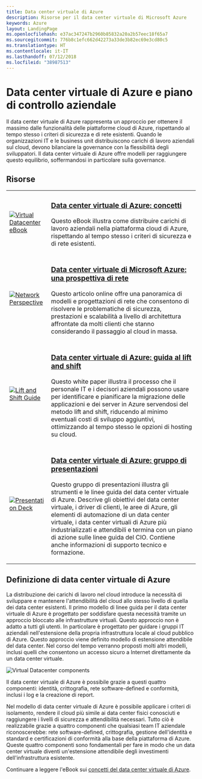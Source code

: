 ```yaml
---
title: Data center virtuale di Azure
description: Risorse per il data center virtuale di Microsoft Azure
keywords: Azure
layout: LandingPage
ms.openlocfilehash: e37ac347247b2960b85832a20a2b57eec18f65a7
ms.sourcegitcommit: 776b8c1efc662d42273a33de3b82ec69e3cd80c5
ms.translationtype: HT
ms.contentlocale: it-IT
ms.lasthandoff: 07/12/2018
ms.locfileid: "38987513"
---
```

# <a name="azure-virtual-datacenter-and-the-enterprise-control-plane"></a>Data center virtuale di Azure e piano di controllo aziendale

Il data center virtuale di Azure rappresenta un approccio per ottenere il massimo dalle funzionalità delle piattaforme cloud di Azure, rispettando al tempo stesso i criteri di sicurezza e di rete esistenti. Quando le organizzazioni IT e le business unit distribuiscono carichi di lavoro aziendali sul cloud, devono bilanciare la governance con la flessibilità degli sviluppatori. Il data center virtuale di Azure offre modelli per raggiungere questo equilibrio, soffermandosi in particolare sulla governance.
 
## <a name="resources"></a>Risorse
<table>
<tr>
    <td style="width: 64px; vertical-align: middle;"><a href="http://aka.ms/VDC/Concepts"><img src="../_images/virtual-datacenter.svg" alt="Virtual Datacenter eBook" /></a></td>
    <td>
        <h3><a href="http://aka.ms/VDC/Concepts">Data center virtuale di Azure: concetti</a></h3>
        <p>Questo eBook illustra come distribuire carichi di lavoro aziendali nella piattaforma cloud di Azure, rispettando al tempo stesso i criteri di sicurezza e di rete esistenti.</p>
    </td>
</tr>
<tr>
    <td style="width: 64px; vertical-align: middle;"><a href="/azure/networking/networking-virtual-datacenter"><img src="./images/vdc-network.png" alt="Network Perspective" /></a></td>
    <td>
        <h3><a href="/azure/networking/networking-virtual-datacenter">Data center virtuale di Microsoft Azure: una prospettiva di rete</a></h3>
        <p>Questo articolo online offre una panoramica di modelli e progettazioni di rete che consentono di risolvere le problematiche di sicurezza, prestazioni e scalabilità a livello di architettura affrontate da molti clienti che stanno considerando il passaggio al cloud in massa.</p>
    </td>
</tr>
<tr>
    <td style="width: 64px; vertical-align: middle;"><a href="http://aka.ms/VDC/Lift"><img src="./images/vdc-lift-and-shift.png" alt="Lift and Shift Guide" /></a></td>
    <td>
        <h3><a href="http://aka.ms/VDC/Lift">Data center virtuale di Azure: guida al lift and shift</a></h3>
        <p>Questo white paper illustra il processo che il personale IT e i decisori aziendali possono usare per identificare e pianificare la migrazione delle applicazioni e dei server in Azure servendosi del metodo lift and shift, riducendo al minimo eventuali costi di sviluppo aggiuntivi, ottimizzando al tempo stesso le opzioni di hosting su cloud.</p>
    </td>
</tr>
<tr>
    <td style="width: 64px; vertical-align: middle;"><a href="http://aka.ms/VDC/Deck"><img src="./images/vdc-deck.png" alt="Presentation Deck" /></a></td>
    <td>
        <h3><a href="http://aka.ms/VDC/Deck">Data center virtuale di Azure: gruppo di presentazioni</a></h3>
        <p>Questo gruppo di presentazioni illustra gli strumenti e le linee guida del data center virtuale di Azure. Descrive gli obiettivi del data center virtuale, i driver di clienti, le aree di Azure, gli elementi di automazione di un data center virtuale, i data center virtuali di Azure più industrializzati e attendibili e termina con un piano di azione sulle linee guida del CIO. Contiene anche informazioni di supporto tecnico e formazione.</p>
    </td>
</tr>
</table>

## <a name="what-is-the-azure-virtual-datacenter"></a>Definizione di data center virtuale di Azure

La distribuzione dei carichi di lavoro nel cloud introduce la necessità di sviluppare e mantenere l'attendibilità del cloud allo stesso livello di quella dei data center esistenti. Il primo modello di linee guida per il data center virtuale di Azure è progettato per soddisfare questa necessità tramite un approccio bloccato alle infrastrutture virtuali. Questo approccio non è adatto a tutti gli utenti. In particolare è progettato per guidare i gruppi IT aziendali nell'estensione della propria infrastruttura locale al cloud pubblico di Azure. Questo approccio viene definito modello di estensione attendibile del data center. Nel corso del tempo verranno proposti molti altri modelli, inclusi quelli che consentono un accesso sicuro a Internet direttamente da un data center virtuale.

<img src="./images/vdc-components.svg" alt="Virtual Datacenter components" style="max-width:700px;"/>

Il data center virtuale di Azure è possibile grazie a questi quattro componenti: identità, crittografia, rete software-defined e conformità, inclusi i log e la creazione di report.

Nel modello di data center virtuale di Azure è possibile applicare i criteri di isolamento, rendere il cloud più simile ai data center fisici conosciuti e raggiungere i livelli di sicurezza e attendibilità necessari. Tutto ciò è realizzabile grazie a quattro componenti che qualsiasi team IT aziendale riconoscerebbe: rete software-defined, crittografia, gestione dell'identità e standard e certificazioni di conformità alla base della piattaforma di Azure. Queste quattro componenti sono fondamentali per fare in modo che un data center virtuale diventi un'estensione attendibile degli investimenti dell'infrastruttura esistente.


Continuare a leggere l'eBook sui <a href="http://aka.ms/VDC/eBook">concetti del data center virtuale di Azure</a>.
